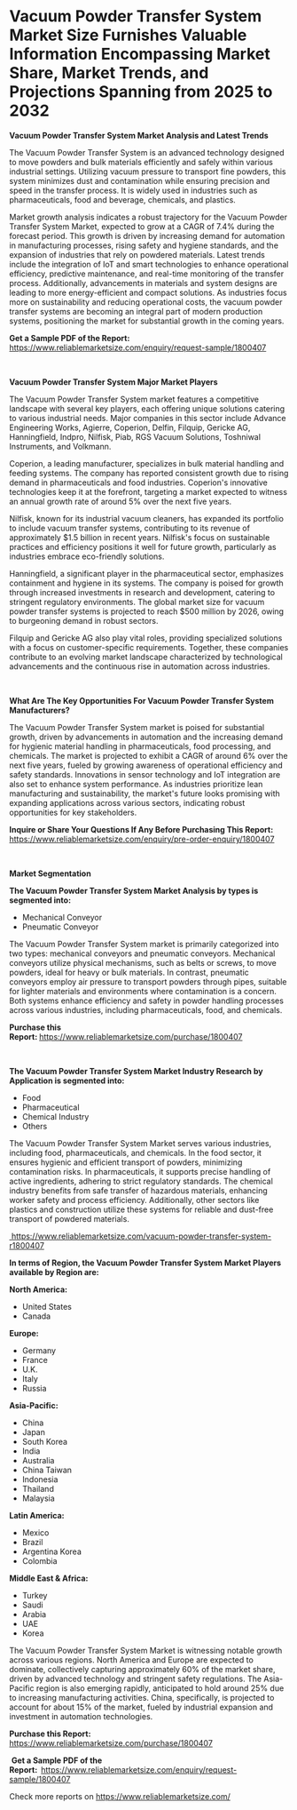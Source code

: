 <p><h1>Vacuum Powder Transfer System Market Size Furnishes Valuable Information Encompassing Market Share, Market Trends, and Projections Spanning from 2025 to 2032</h1></p><p><strong>Vacuum Powder Transfer System Market Analysis and Latest Trends</strong></p>
<p><p>The Vacuum Powder Transfer System is an advanced technology designed to move powders and bulk materials efficiently and safely within various industrial settings. Utilizing vacuum pressure to transport fine powders, this system minimizes dust and contamination while ensuring precision and speed in the transfer process. It is widely used in industries such as pharmaceuticals, food and beverage, chemicals, and plastics.</p><p>Market growth analysis indicates a robust trajectory for the Vacuum Powder Transfer System Market, expected to grow at a CAGR of 7.4% during the forecast period. This growth is driven by increasing demand for automation in manufacturing processes, rising safety and hygiene standards, and the expansion of industries that rely on powdered materials. Latest trends include the integration of IoT and smart technologies to enhance operational efficiency, predictive maintenance, and real-time monitoring of the transfer process. Additionally, advancements in materials and system designs are leading to more energy-efficient and compact solutions. As industries focus more on sustainability and reducing operational costs, the vacuum powder transfer systems are becoming an integral part of modern production systems, positioning the market for substantial growth in the coming years.</p></p>
<p><strong>Get a Sample PDF of the Report:&nbsp;</strong> <a href="https://www.reliablemarketsize.com/enquiry/request-sample/1800407?utm_campaign=3101&utm_medium=2&utm_source=Github&utm_content=ia&utm_term=10042025&utm_id=vacuum-powder-transfer-system">https://www.reliablemarketsize.com/enquiry/request-sample/1800407</a></p>
<p>&nbsp;</p>
<p><strong>Vacuum Powder Transfer System Major Market Players</strong></p>
<p><p>The Vacuum Powder Transfer System market features a competitive landscape with several key players, each offering unique solutions catering to various industrial needs. Major companies in this sector include Advance Engineering Works, Agierre, Coperion, Delfin, Filquip, Gericke AG, Hanningfield, Indpro, Nilfisk, Piab, RGS Vacuum Solutions, Toshniwal Instruments, and Volkmann.</p><p>Coperion, a leading manufacturer, specializes in bulk material handling and feeding systems. The company has reported consistent growth due to rising demand in pharmaceuticals and food industries. Coperion's innovative technologies keep it at the forefront, targeting a market expected to witness an annual growth rate of around 5% over the next five years.</p><p>Nilfisk, known for its industrial vacuum cleaners, has expanded its portfolio to include vacuum transfer systems, contributing to its revenue of approximately $1.5 billion in recent years. Nilfisk's focus on sustainable practices and efficiency positions it well for future growth, particularly as industries embrace eco-friendly solutions.</p><p>Hanningfield, a significant player in the pharmaceutical sector, emphasizes containment and hygiene in its systems. The company is poised for growth through increased investments in research and development, catering to stringent regulatory environments. The global market size for vacuum powder transfer systems is projected to reach $500 million by 2026, owing to burgeoning demand in robust sectors.</p><p>Filquip and Gericke AG also play vital roles, providing specialized solutions with a focus on customer-specific requirements. Together, these companies contribute to an evolving market landscape characterized by technological advancements and the continuous rise in automation across industries.</p></p>
<p>&nbsp;</p>
<p><strong>What Are The Key Opportunities For Vacuum Powder Transfer System Manufacturers?</strong></p>
<p><p>The Vacuum Powder Transfer System market is poised for substantial growth, driven by advancements in automation and the increasing demand for hygienic material handling in pharmaceuticals, food processing, and chemicals. The market is projected to exhibit a CAGR of around 6% over the next five years, fueled by growing awareness of operational efficiency and safety standards. Innovations in sensor technology and IoT integration are also set to enhance system performance. As industries prioritize lean manufacturing and sustainability, the market's future looks promising with expanding applications across various sectors, indicating robust opportunities for key stakeholders.</p></p>
<p><strong>Inquire or Share Your Questions If Any Before Purchasing This Report:</strong> <a href="https://www.reliablemarketsize.com/enquiry/pre-order-enquiry/1800407?utm_campaign=3101&utm_medium=2&utm_source=Github&utm_content=ia&utm_term=10042025&utm_id=vacuum-powder-transfer-system">https://www.reliablemarketsize.com/enquiry/pre-order-enquiry/1800407</a></p>
<p>&nbsp;</p>
<p><strong>Market Segmentation</strong></p>
<p><strong>The Vacuum Powder Transfer System Market Analysis by types is segmented into:</strong></p>
<p><ul><li>Mechanical Conveyor</li><li>Pneumatic Conveyor</li></ul></p>
<p><p>The Vacuum Powder Transfer System market is primarily categorized into two types: mechanical conveyors and pneumatic conveyors. Mechanical conveyors utilize physical mechanisms, such as belts or screws, to move powders, ideal for heavy or bulk materials. In contrast, pneumatic conveyors employ air pressure to transport powders through pipes, suitable for lighter materials and environments where contamination is a concern. Both systems enhance efficiency and safety in powder handling processes across various industries, including pharmaceuticals, food, and chemicals.</p></p>
<p><strong>Purchase this Report:&nbsp;</strong><a href="https://www.reliablemarketsize.com/purchase/1800407?utm_campaign=3101&utm_medium=2&utm_source=Github&utm_content=ia&utm_term=10042025&utm_id=vacuum-powder-transfer-system">https://www.reliablemarketsize.com/purchase/1800407</a></p>
<p>&nbsp;</p>
<p><strong>The Vacuum Powder Transfer System Market Industry Research by Application is segmented into:</strong></p>
<p><ul><li>Food</li><li>Pharmaceutical</li><li>Chemical Industry</li><li>Others</li></ul></p>
<p><p>The Vacuum Powder Transfer System Market serves various industries, including food, pharmaceuticals, and chemicals. In the food sector, it ensures hygienic and efficient transport of powders, minimizing contamination risks. In pharmaceuticals, it supports precise handling of active ingredients, adhering to strict regulatory standards. The chemical industry benefits from safe transfer of hazardous materials, enhancing worker safety and process efficiency. Additionally, other sectors like plastics and construction utilize these systems for reliable and dust-free transport of powdered materials.</p></p>
<p><a href="https://www.reliablemarketsize.com/vacuum-powder-transfer-system-r1800407?utm_campaign=3101&utm_medium=2&utm_source=Github&utm_content=ia&utm_term=10042025&utm_id=vacuum-powder-transfer-system">&nbsp;https://www.reliablemarketsize.com/vacuum-powder-transfer-system-r1800407</a></p>
<p><strong>In terms of Region, the Vacuum Powder Transfer System Market Players available by Region are:</strong></p>
<p>
    <p> <strong> North America: </strong>
        <ul>
            <li>United States</li>
            <li>Canada</li>
        </ul>
        </p> 
    <p> <strong> Europe: </strong>
        <ul>
            <li>Germany</li>
            <li>France</li>
            <li>U.K.</li>
            <li>Italy</li>
            <li>Russia</li>
        </ul>
        </p> 
    <p> <strong> Asia-Pacific: </strong>
        <ul>
            <li>China</li>
            <li>Japan</li>
            <li>South Korea</li>
            <li>India</li>
            <li>Australia</li>
            <li>China Taiwan</li>
            <li>Indonesia</li>
            <li>Thailand</li>
            <li>Malaysia</li>
        </ul>
        </p> 
    <p> <strong> Latin America: </strong>
        <ul>
            <li>Mexico</li>
            <li>Brazil</li>
            <li>Argentina Korea</li>
            <li>Colombia</li>
        </ul>
        </p> 
    <p> <strong> Middle East & Africa: </strong>
        <ul>
            <li>Turkey</li>
            <li>Saudi</li>
            <li>Arabia</li>
            <li>UAE</li>
            <li>Korea</li>
        </ul>
    </p>
    </p>
<p><p>The Vacuum Powder Transfer System Market is witnessing notable growth across various regions. North America and Europe are expected to dominate, collectively capturing approximately 60% of the market share, driven by advanced technology and stringent safety regulations. The Asia-Pacific region is also emerging rapidly, anticipated to hold around 25% due to increasing manufacturing activities. China, specifically, is projected to account for about 15% of the market, fueled by industrial expansion and investment in automation technologies.</p></p>
<p><strong>Purchase this Report: </strong><a href="https://www.reliablemarketsize.com/purchase/1800407?utm_campaign=3101&utm_medium=2&utm_source=Github&utm_content=ia&utm_term=10042025&utm_id=vacuum-powder-transfer-system">https://www.reliablemarketsize.com/purchase/1800407</a></p>
<p>&nbsp;<strong>Get a Sample PDF of the Report:&nbsp;&nbsp;</strong><a href="https://www.reliablemarketsize.com/enquiry/request-sample/1800407?utm_campaign=3101&utm_medium=2&utm_source=Github&utm_content=ia&utm_term=10042025&utm_id=vacuum-powder-transfer-system">https://www.reliablemarketsize.com/enquiry/request-sample/1800407</a></p>
<p><strong></strong></p>
<p>Check more reports on <a href="https://www.reliablemarketsize.com/?utm_campaign=3101&utm_medium=2&utm_source=Github&utm_content=ia&utm_term=10042025&utm_id=vacuum-powder-transfer-system">https://www.reliablemarketsize.com/</a></p>